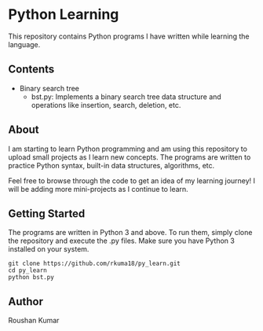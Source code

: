 # Python Learning

This repository contains Python programs I have written while learning the language.

## Contents

- Binary search tree
  - bst.py: Implements a binary search tree data structure and operations like insertion, search, deletion, etc.

## About

I am starting to learn Python programming and am using this repository to upload small projects as I learn new concepts. The programs are written to practice Python syntax, built-in data structures, algorithms, etc.

Feel free to browse through the code to get an idea of my learning journey! I will be adding more mini-projects as I continue to learn.

## Getting Started

The programs are written in Python 3 and above. To run them, simply clone the repository and execute the .py files. Make sure you have Python 3 installed on your system.

```
git clone https://github.com/rkuma18/py_learn.git
cd py_learn
python bst.py
```

## Author

Roushan Kumar
